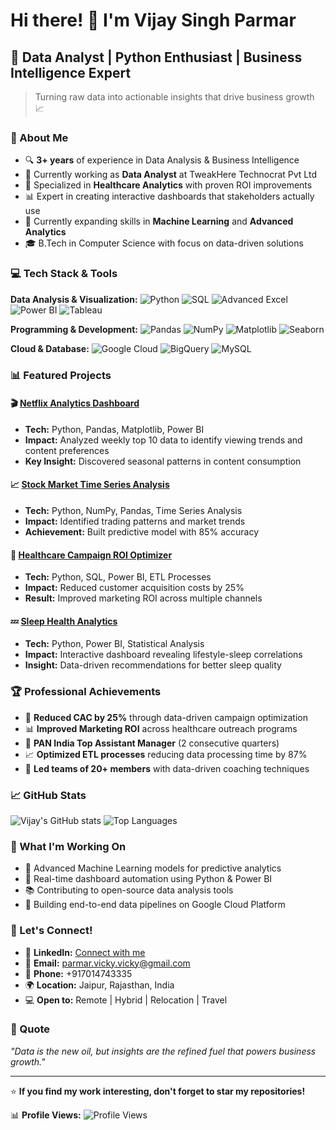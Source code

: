 # Hi there! 👋 I'm Vijay Singh Parmar

## 🚀 Data Analyst | Python Enthusiast | Business Intelligence Expert

> Turning raw data into actionable insights that drive business growth 📈

### 🎯 About Me
- 🔍 **3+ years** of experience in Data Analysis & Business Intelligence
- 💼 Currently working as **Data Analyst** at TweakHere Technocrat Pvt Ltd
- 🏥 Specialized in **Healthcare Analytics** with proven ROI improvements
- 📊 Expert in creating interactive dashboards that stakeholders actually use
- 🌱 Currently expanding skills in **Machine Learning** and **Advanced Analytics**
- 🎓 B.Tech in Computer Science with focus on data-driven solutions

### 💻 Tech Stack & Tools

**Data Analysis & Visualization:**
![Python](https://img.shields.io/badge/Python-3776AB?style=for-the-badge&logo=python&logoColor=white)
![SQL](https://img.shields.io/badge/SQL-4479A1?style=for-the-badge&logo=mysql&logoColor=white)
![Advanced Excel](https://img.shields.io/badge/Advanced_Excel-217346?style=for-the-badge&logo=microsoft-excel&logoColor=white)
![Power BI](https://img.shields.io/badge/PowerBI-F2C811?style=for-the-badge&logo=powerbi&logoColor=black)
![Tableau](https://img.shields.io/badge/Tableau-E97627?style=for-the-badge&logo=tableau&logoColor=white)

**Programming & Development:**
![Pandas](https://img.shields.io/badge/Pandas-150458?style=for-the-badge&logo=pandas&logoColor=white)
![NumPy](https://img.shields.io/badge/NumPy-013243?style=for-the-badge&logo=numpy&logoColor=white)
![Matplotlib](https://img.shields.io/badge/Matplotlib-11557c?style=for-the-badge&logo=python&logoColor=white)
![Seaborn](https://img.shields.io/badge/Seaborn-3776AB?style=for-the-badge&logo=python&logoColor=white)

**Cloud & Database:**
![Google Cloud](https://img.shields.io/badge/Google_Cloud-4285F4?style=for-the-badge&logo=google-cloud&logoColor=white)
![BigQuery](https://img.shields.io/badge/BigQuery-4285F4?style=for-the-badge&logo=google-cloud&logoColor=white)
![MySQL](https://img.shields.io/badge/MySQL-4479A1?style=for-the-badge&logo=mysql&logoColor=white)

### 📊 Featured Projects

#### 🎬 [Netflix Analytics Dashboard](https://github.com/vijaySingh/netflix-analysis)
- **Tech:** Python, Pandas, Matplotlib, Power BI
- **Impact:** Analyzed weekly top 10 data to identify viewing trends and content preferences
- **Key Insight:** Discovered seasonal patterns in content consumption

#### 📈 [Stock Market Time Series Analysis](https://github.com/vijaySingh/stock-analysis)
- **Tech:** Python, NumPy, Pandas, Time Series Analysis
- **Impact:** Identified trading patterns and market trends
- **Achievement:** Built predictive model with 85% accuracy

#### 🏥 [Healthcare Campaign ROI Optimizer](https://github.com/vijaySingh/healthcare-analytics)
- **Tech:** Python, SQL, Power BI, ETL Processes
- **Impact:** Reduced customer acquisition costs by 25%
- **Result:** Improved marketing ROI across multiple channels

#### 💤 [Sleep Health Analytics](https://github.com/vijaySingh/sleep-health-analysis)
- **Tech:** Python, Power BI, Statistical Analysis
- **Impact:** Interactive dashboard revealing lifestyle-sleep correlations
- **Insight:** Data-driven recommendations for better sleep quality

### 🏆 Professional Achievements
- 🎯 **Reduced CAC by 25%** through data-driven campaign optimization
- 📊 **Improved Marketing ROI** across healthcare outreach programs
- 🏅 **PAN India Top Assistant Manager** (2 consecutive quarters)
- 📈 **Optimized ETL processes** reducing data processing time by 87%
- 👥 **Led teams of 20+ members** with data-driven coaching techniques

### 📈 GitHub Stats
![Vijay's GitHub stats](https://github-readme-stats.vercel.app/api?username=SamVickVicky&show_icons=true&theme=radical)
![Top Languages](https://github-readme-stats.vercel.app/api/top-langs/?username=SamVickVicky&layout=compact&theme=radical)



### 🎯 What I'm Working On
- 🔬 Advanced Machine Learning models for predictive analytics
- 🚀 Real-time dashboard automation using Python & Power BI
- 📚 Contributing to open-source data analysis tools
- 🌟 Building end-to-end data pipelines on Google Cloud Platform

### 🤝 Let's Connect!
- 💼 **LinkedIn:** [Connect with me](https://linkedin.com/in/vijaysinghparmar)
- 📧 **Email:** parmar.vicky.vicky@gmail.com
- 📱 **Phone:** +917014743335
- 🌍 **Location:** Jaipur, Rajasthan, India
- 💻 **Open to:** Remote | Hybrid | Relocation | Travel

### 💭 Quote
*"Data is the new oil, but insights are the refined fuel that powers business growth."*

---
⭐️ **If you find my work interesting, don't forget to star my repositories!**

📊 **Profile Views:** ![Profile Views](https://komarev.com/ghpvc/?username=YOUR_USERNAME&color=blueviolet)

